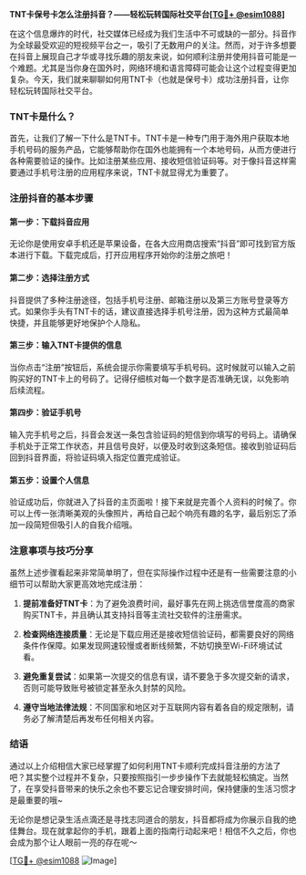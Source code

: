 **TNT卡保号卡怎么注册抖音？——轻松玩转国际社交平台[[TG💪+ @esim1088](https://t.me/s/esim1088)]**

在这个信息爆炸的时代，社交媒体已经成为我们生活中不可或缺的一部分。抖音作为全球最受欢迎的短视频平台之一，吸引了无数用户的关注。然而，对于许多想要在抖音上展现自己才华或寻找乐趣的朋友来说，如何顺利注册并使用抖音可能是一个难题。尤其是当你身在国外时，网络环境和语言障碍可能会让这个过程变得更加复杂。今天，我们就来聊聊如何用TNT卡（也就是保号卡）成功注册抖音，让你轻松玩转国际社交平台。

### TNT卡是什么？

首先，让我们了解一下什么是TNT卡。TNT卡是一种专门用于海外用户获取本地手机号码的服务产品，它能够帮助你在国外也能拥有一个本地号码，从而方便进行各种需要验证的操作。比如注册某些应用、接收短信验证码等。对于像抖音这样需要通过手机号注册的应用程序来说，TNT卡就显得尤为重要了。

### 注册抖音的基本步骤

#### 第一步：下载抖音应用
无论你是使用安卓手机还是苹果设备，在各大应用商店搜索“抖音”即可找到官方版本进行下载。下载完成后，打开应用程序开始你的注册之旅吧！

#### 第二步：选择注册方式
抖音提供了多种注册途径，包括手机号注册、邮箱注册以及第三方账号登录等方式。如果你手头有TNT卡的话，建议直接选择手机号注册，因为这种方式最简单快捷，并且能够更好地保护个人隐私。

#### 第三步：输入TNT卡提供的信息
当你点击“注册”按钮后，系统会提示你需要填写手机号码。这时候就可以输入之前购买好的TNT卡上的号码了。记得仔细核对每一个数字是否准确无误，以免影响后续流程。

#### 第四步：验证手机号
输入完手机号之后，抖音会发送一条包含验证码的短信到你填写的号码上。请确保手机处于正常工作状态，并且信号良好，以便及时收到这条短信。接收到验证码后回到抖音界面，将验证码填入指定位置完成验证。

#### 第五步：设置个人信息
验证成功后，你就进入了抖音的主页面啦！接下来就是完善个人资料的时候了。你可以上传一张清晰美观的头像照片，再给自己起个响亮有趣的名字，最后别忘了添加一段简短但吸引人的自我介绍哦。

### 注意事项与技巧分享

虽然上述步骤看起来非常简单明了，但在实际操作过程中还是有一些需要注意的小细节可以帮助大家更高效地完成注册：

1. **提前准备好TNT卡**：为了避免浪费时间，最好事先在网上挑选信誉度高的商家购买TNT卡，并且确认其支持抖音等主流社交软件的注册需求。
   
2. **检查网络连接质量**：无论是下载应用还是接收短信验证码，都需要良好的网络条件作保障。如果发现网速较慢或者断线频繁，不妨切换至Wi-Fi环境试试看。

3. **避免重复尝试**：如果第一次提交的信息有误，请不要急于多次提交新的请求，否则可能导致账号被锁定甚至永久封禁的风险。

4. **遵守当地法律法规**：不同国家和地区对于互联网内容有着各自的规定限制，请务必了解清楚后再发布任何相关内容。

### 结语

通过以上介绍相信大家已经掌握了如何利用TNT卡顺利完成抖音注册的方法了吧？其实整个过程并不复杂，只要按照指引一步步操作下去就能轻松搞定。当然了，在享受抖音带来的快乐之余也不要忘记合理安排时间，保持健康的生活习惯才是最重要的哦~

无论你是想记录生活点滴还是寻找志同道合的朋友，抖音都将成为你展示自我的绝佳舞台。现在就拿起你的手机，跟着上面的指南行动起来吧！相信不久之后，你也会成为那个让人眼前一亮的存在呢～

[[TG💪+ @esim1088](https://t.me/s/esim1088) ![Image](https://i.postimg.cc/4NQfJmqS/Snipaste-2025-05-13-00-14-12.png)]